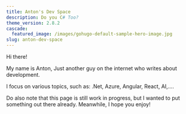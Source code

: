 ```yaml
---
title: Anton's Dev Space
description: Do you C# Too?
theme_version: 2.8.2
cascade:
  featured_image: /images/gohugo-default-sample-hero-image.jpg
slug: anton-dev-space
---
```


Hi there!

My name is Anton, Just another guy on the internet who writes about development.

I focus on various topics, such as: .Net, Azure, Angular, React, AI,....

Do also note that this page is still work in progress, but I wanted to put something out there already.
Meanwhile, I hope you enjoy!

